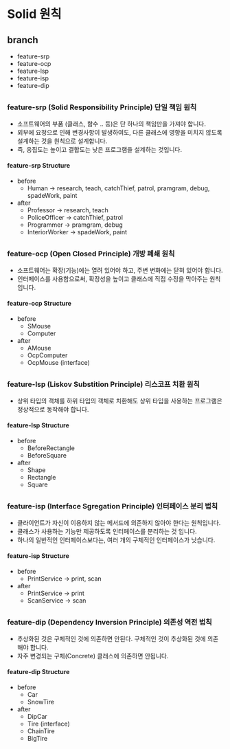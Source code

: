 # Solid 원칙

## branch
* feature-srp
* feature-ocp
* feature-lsp
* feature-isp
* feature-dip

##
### feature-srp (Solid Responsibility Principle) 단일 책임 원칙
 * 소프트웨어의 부품 (클래스, 함수 .. 등)은 단 하나의 책임만을 가져야 합니다. 
 * 외부에 요청으로 인해 변경사항이 발생하여도, 다른 클래스에 영향을 미치지 않도록 설계하는 것을 원칙으로 설계합니다. 
 * 즉, 응집도는 높이고 결합도는 낮은 프로그램을 설계하는 것입니다.
 
#### feature-srp Structure
 * before
    * Human -> research, teach, catchThief, patrol, pramgram, debug, spadeWork, paint
 * after
    * Professor -> research, teach
    * PoliceOfficer -> catchThief, patrol
    * Programmer -> pramgram, debug
    * InteriorWorker -> spadeWork, paint
##
### feature-ocp (Open Closed Principle) 개방 폐쇄 원칙
 * 소프트웨어는 확장(기능)에는 열려 있어야 하고, 주변 변화에는 닫혀 있어야 합니다. 
 * 인터페이스를 사용함으로써, 확장성을 높이고 클래스에 직접 수정을 막아주는 원칙입니다.
 
#### feature-ocp Structure
* before
    * SMouse
    * Computer
* after
    * AMouse
    * OcpComputer
    * OcpMouse (interface)
##
### feature-lsp (Liskov Substition Principle) 리스코프 치환 원칙
* 상위 타입의 객체를 하위 타입의 객체로 치환해도 상위 타입을 사용하는 프로그램은 정상적으로 동작해야 합니다.

#### feature-lsp Structure
* before
    * BeforeRectangle
    * BeforeSquare
* after
    * Shape
    * Rectangle
    * Square

##
### feature-isp (Interface Sgregation Principle) 인터페이스 분리 법칙
* 클라이언트가 자신이 이용하지 않는 메서드에 의존하지 않아야 한다는 원칙입니다.
* 클래스가 사용하는 기능만 제공하도록 인터페이스를 분리하는 것 입니다.
* 하나의 일반적인 인터페이스보다는, 여러 개의 구체적인 인터페이스가 낫습니다.

#### feature-isp Structure
* before
    * PrintService -> print, scan
* after
    * PrintService -> print
    * ScanService -> scan
     
##
### feature-dip (Dependency Inversion Principle) 의존성 역전 법칙
* 추상화된 것은 구체적인 것에 의존하면 안된다. 구체적인 것이 추상화된 것에 의존해야 합니다.
* 자주 변경되는 구체(Concrete) 클래스에 의존하면 안됩니다.

#### feature-dip Structure
* before
    * Car
    * SnowTire
* after
    * DipCar
    * Tire (interface)
    * ChainTire
    * BigTire